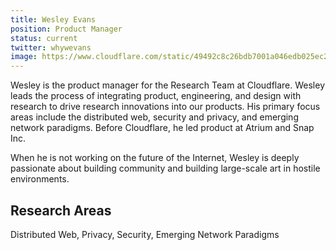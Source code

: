 ```yaml
---
title: Wesley Evans 
position: Product Manager
status: current
twitter: whywevans
image: https://www.cloudflare.com/static/49492c8c26bdb7001a046edb025ec2a6/2qiXzNiPRgeBht7HYFzj.jpg
---
```

Wesley is the product manager for the Research Team at Cloudflare. Wesley leads the process of integrating product, engineering, and design with research to drive research innovations into our products. His primary focus areas include the distributed web, security and privacy, and emerging network paradigms. Before Cloudflare, he led product at Atrium and Snap Inc. 

When he is not working on the future of the Internet, Wesley is deeply passionate about building community and building large-scale art in hostile environments. 

## Research Areas 
Distributed Web, Privacy, Security, Emerging Network Paradigms